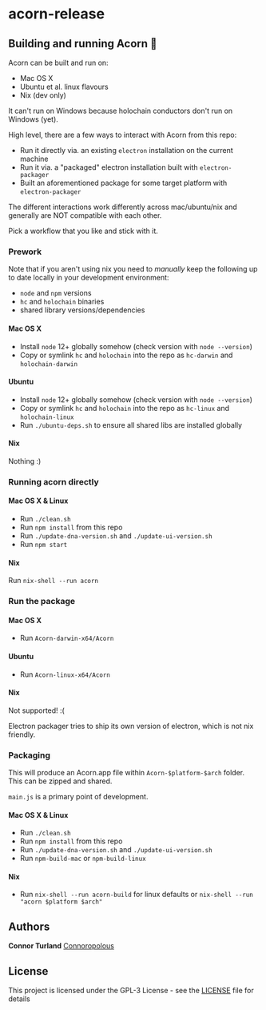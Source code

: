 # acorn-release

## Building and running Acorn 🎉

Acorn can be built and run on:

- Mac OS X
- Ubuntu et al. linux flavours
- Nix (dev only)

It can't run on Windows because holochain conductors don't run on Windows (yet).

High level, there are a few ways to interact with Acorn from this repo:

- Run it directly via. an existing `electron` installation on the current machine
- Run it via. a "packaged" electron installation built with `electron-packager`
- Built an aforementioned package for some target platform with `electron-packager`

The different interactions work differently across mac/ubuntu/nix and generally
are NOT compatible with each other.

Pick a workflow that you like and stick with it.

### Prework

Note that if you aren't using nix you need to _manually_ keep the following up
to date locally in your development environment:

- `node` and `npm` versions
- `hc` and `holochain` binaries
- shared library versions/dependencies

#### Mac OS X

- Install `node` 12+ globally somehow (check version with `node --version`)
- Copy or symlink `hc` and `holochain` into the repo as `hc-darwin` and `holochain-darwin`

#### Ubuntu

- Install `node` 12+ globally somehow (check version with `node --version`)
- Copy or symlink `hc` and `holochain` into the repo as `hc-linux` and `holochain-linux`
- Run `./ubuntu-deps.sh` to ensure all shared libs are installed globally

#### Nix

Nothing :)

### Running acorn directly

#### Mac OS X & Linux

- Run `./clean.sh`
- Run `npm install` from this repo
- Run `./update-dna-version.sh` and `./update-ui-version.sh`
- Run `npm start`

#### Nix

Run `nix-shell --run acorn`

### Run the package

#### Mac OS X

- Run `Acorn-darwin-x64/Acorn`

#### Ubuntu

- Run `Acorn-linux-x64/Acorn`

#### Nix

Not supported! :(

Electron packager tries to ship its own version of electron, which is not nix friendly.

### Packaging

This will produce an Acorn.app file within `Acorn-$platform-$arch` folder. This can be zipped and shared.

`main.js` is a primary point of development.

#### Mac OS X & Linux

- Run `./clean.sh`
- Run `npm install` from this repo
- Run `./update-dna-version.sh` and `./update-ui-version.sh`
- Run `npm-build-mac` or `npm-build-linux`

#### Nix

- Run `nix-shell --run acorn-build` for linux defaults or `nix-shell --run "acorn $platform $arch"`

## Authors

**Connor Turland** [Connoropolous](https://github.com/Connoropolous)

## License

This project is licensed under the GPL-3 License - see the [LICENSE](LICENSE) file for details
